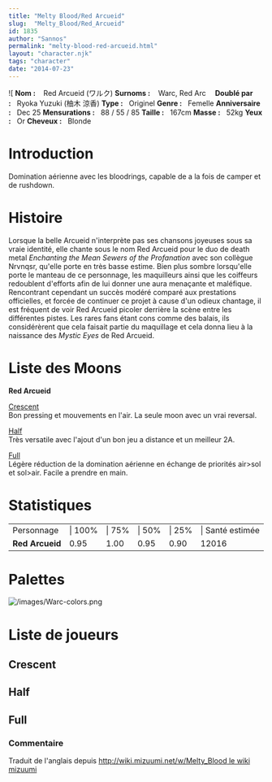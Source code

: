 ```yaml
---
title: "Melty Blood/Red Arcueid"
slug:  "Melty_Blood/Red_Arcueid"
id: 1835
author: "Sannos"
permalink: "melty-blood-red-arcueid.html"
layout: "character.njk"
tags: "character"
date: "2014-07-23"
---
```


![ **Nom :**    Red Arcueid (ワルク)
**Surnoms :**    Warc, Red
Arc　  **Doublé par :**   Ryoka Yuzuki (柚木
涼香)
**Type :**   Originel
**Genre :**   Femelle
 **Anniversaire :**   Dec 25
**Mensurations :**   88
/ 55 / 85
**Taille :**   167cm
**Masse :**   52kg
 **Yeux :**   Or
**Cheveux :**   Blonde


# Introduction

Domination aérienne avec les bloodrings, capable de a la fois de camper
et de rushdown.

# Histoire

Lorsque la belle Arcueid n'interprète pas ses chansons joyeuses sous sa
vraie identité, elle chante sous le nom Red Arcueid pour le duo de death
metal *Enchanting the Mean Sewers of the Profanation* avec son collègue
Nrvnqsr, qu'elle porte en très basse estime. Bien plus sombre
lorsqu'elle porte le manteau de ce personnage, les maquilleurs ainsi que
les coiffeurs redoublent d'efforts afin de lui donner une aura menaçante
et maléfique. Rencontrant cependant un succès modéré comparé aux
prestations officielles, et forcée de continuer ce projet à cause d'un
odieux chantage, il est fréquent de voir Red Arcueid picoler derrière la
scène entre les différentes pistes. Les rares fans étant cons comme des
balais, ils considérèrent que cela faisait partie du maquillage et cela
donna lieu à la naissance des *Mystic Eyes* de Red Arcueid.

# Liste des Moons

**Red Arcueid**

[Crescent](melty-blood-red-arcueid-crescent-moon.html)  
Bon pressing et mouvements en l'air. La seule moon avec un vrai
reversal.

[Half](melty-blood-red-arcueid-half-moon.html)  
Très versatile avec l'ajout d'un bon jeu a distance et un meilleur 2A.

[Full](melty-blood-red-arcueid-full-moon.html)  
Légère réduction de la domination aérienne en échange de priorités
air\>sol et sol\>air. Facile a prendre en main.

# Statistiques

|                 |         |        |        |        |                  |
|-----------------|---------|--------|--------|--------|------------------|
| Personnage      | \| 100% | \| 75% | \| 50% | \| 25% | \| Santé estimée |
| **Red Arcueid** | 0.95    | 1.00   | 0.95   | 0.90   | 12016            |

# Palettes

![](/images/Warc-colors.png "/images/Warc-colors.png")

# Liste de joueurs

## Crescent

## Half

## Full

### Commentaire

Traduit de l'anglais depuis [http://wiki.mizuumi.net/w/Melty_Blood le
wiki
mizuumi](http://wiki.mizuumi.net/w/Melty_Blood_le_wiki_mizuumi)


